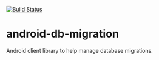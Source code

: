[![Build Status](https://travis-ci.org/PalomaMobile/android-db-migration.svg)](https://travis-ci.org/PalomaMobile/android-db-migration)

# android-db-migration
Android client library to help manage database migrations.
